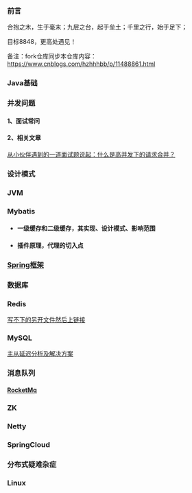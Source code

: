 ### 前言
合抱之木，生于毫末；九层之台，起于垒土；千里之行，始于足下；

目标8848，更高处遇见！

备注：fork仓库同步本仓库内容：https://www.cnblogs.com/hzhhhbb/p/11488861.html

### Java基础

### 并发问题
#### 1、面试常问
#### 2、相关文章
[从小伙伴遇到的一道面试题说起：什么是高并发下的请求合并？](https://mp.weixin.qq.com/s/odUr0vmYuDHCm1j9DVtTYA)

### 设计模式

### JVM

### Mybatis
- #### 一级缓存和二级缓存，其实现、设计模式、影响范围
- #### 插件原理，代理的切入点

### [Spring框架](https://github.com/friendship316/Java_interview/blob/main/8848/Spring.md)


### 数据库

### Redis
[写不下的另开文件然后上链接](https://github.com/friendship316/Java_interview/blob/main/8848/redis.md)

### MySQL
[主从延迟分析及解决方案](http://note.youdao.com/noteshare?id=dc806740920ebca771dbe6a57bda8820&sub=8A11E924EB2245EF94E08D24EFF7466B)

### 消息队列
#### [RocketMq](https://github.com/friendship316/Java_interview/blob/main/8848/rocketMq.md)
### ZK

### Netty

### SpringCloud

### 分布式疑难杂症

### Linux


